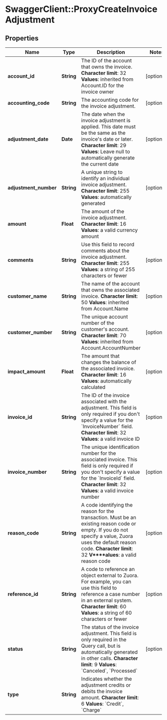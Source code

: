 # SwaggerClient::ProxyCreateInvoiceAdjustment

## Properties
Name | Type | Description | Notes
------------ | ------------- | ------------- | -------------
**account_id** | **String** |  The ID of the account that owns the invoice. **Character limit**: 32 **Values**: inherited from Account.ID for the invoice owner  | [optional] 
**accounting_code** | **String** | The accounting code for the invoice adjustment.  | [optional] 
**adjustment_date** | **Date** |  The date when the invoice adjustment is applied. This date must be the same as the invoice&#39;s date or later. **Character limit**: 29 **Values**: Leave null to automatically generate the current date  | [optional] 
**adjustment_number** | **String** |  A unique string to identify an individual invoice adjustment. **Character limit**: 255 **Values**: automatically generated  | [optional] 
**amount** | **Float** |  The amount of the invoice adjustment. **Character limit**: 16 **Values**: a valid currency amount  | 
**comments** | **String** |  Use this field to record comments about the invoice adjustment. **Character limit**: 255 **Values**: a string of 255 characters or fewer  | [optional] 
**customer_name** | **String** |  The name of the account that owns the associated invoice. **Character limit**: 50 **Values**: inherited from Account.Name  | [optional] 
**customer_number** | **String** |  The unique account number of the customer&#39;s account. **Character limit**: 70 **Values**: inherited from Account.AccountNumber  | [optional] 
**impact_amount** | **Float** |  The amount that changes the balance of the associated invoice. **Character limit**: 16 **Values**: automatically calculated  | [optional] 
**invoice_id** | **String** |  The ID of the invoice associated with the adjustment. This field is only required if you don&#39;t specify a value for the &#x60;InvoiceNumber&#x60; field. **Character limit**: 32 **Values**: a valid invoice ID  | [optional] 
**invoice_number** | **String** |  The unique identification number for the associated invoice. This field is only required if you don&#39;t specify a value for the &#x60;InvoiceId&#x60; field. **Character limit**: 32 **Values**: a valid invoice number  | [optional] 
**reason_code** | **String** |  A code identifying the reason for the transaction. Must be an existing reason code or empty. If you do not specify a value, Zuora uses the default reason code. **Character limit**: 32 **V****alues**: a valid reason code  | [optional] 
**reference_id** | **String** |  A code to reference an object external to Zuora. For example, you can use this field to reference a case number in an external system. **Character limit**: 60 **Values**: a string of 60 characters or fewer  | [optional] 
**status** | **String** |  The status of the invoice adjustment. This field is only required in the Query call, but is automatically generated in other calls. **Character limit**: 9 **Values**: &#x60;Canceled&#x60;, &#x60;Processed&#x60;  | [optional] 
**type** | **String** |  Indicates whether the adjustment credits or debits the invoice amount. **Character limit**: 6 **Values**: &#x60;Credit&#x60;, &#x60;Charge&#x60;  | 


